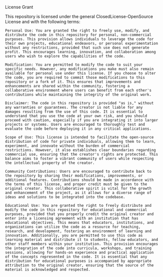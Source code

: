 License Grant

This repository is licensed under the general ClosedLicense-OpenSource License and with the following terms:

    Personal Use: You are granted the right to freely use, modify, and distribute the code in this repository for personal, non-commercial purposes. This provision allows individuals to leverage the code for their own projects, educational endeavors, or personal experimentation without any restrictions, provided that such use does not generate profit. This encourages learning, innovation, and collaboration among users who wish to explore the capabilities of the code.

    Modification: You are permitted to modify the code to suit your specific needs. However, any modifications you make must also remain available for personal use under this license. If you choose to alter the code, you are required to commit those modifications to this repository or a fork of it. This ensures that improvements and enhancements are shared within the community, fostering a collaborative environment where users can benefit from each other's contributions while maintaining the integrity of the original work.

    Disclaimer: The code in this repository is provided "as is," without any warranties or guarantees. The creator is not liable for any damages resulting from the use of this code. It is essential to understand that you use the code at your own risk, and you should proceed with caution, especially if you are integrating it into larger projects or systems. Users are encouraged to thoroughly test and evaluate the code before deploying it in any critical applications.

    Scope of Use: This license is intended to facilitate the open-source distribution of code for private individuals, allowing them to learn, experiment, and innovate without the burden of commercial restrictions. However, it also establishes clear boundaries regarding commercial use, ensuring that the creator's rights are protected. This balance aims to foster a vibrant community of users while respecting the intellectual property of the creator.

    Community Contributions: Users are encouraged to contribute back to the repository by sharing their modifications, improvements, or additional features. Contributions should be made in accordance with the terms of this license, and proper credit must be given to the original creator. This collaborative spirit is vital for the growth and enhancement of the project, as it allows for a diverse range of ideas and solutions to be integrated into the codebase.
 
    Educational Use: You are granted the right to freely distribute and modify the code in this repository for educational and commercial purposes, provided that you properly credit the original creator and enter into a licensing agreement with an institution that has educational objectives. This means that educators, institutions, and organizations can utilize the code as a resource for teaching, research, and development, fostering an environment of learning and innovation. Additionally, you are permitted to use this code as learning material and distribute it to students, fellow educators, and other staff members within your institution. This provision encourages the integration of the code into curricula, workshops, and training sessions, allowing for hands-on experience and practical application of the concepts represented in the code. It is essential that any distribution for educational purposes is accompanied by appropriate attribution to the original creator, ensuring that the source of the material is acknowledged and respected.
